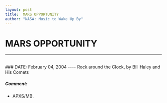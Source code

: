 ```yaml
---
layout: post
title:  MARS OPPORTUNITY
author: "NASA: Music to Wake Up By"
---
```


# MARS OPPORTUNITY
----
<br/>
### DATE: February 04, 2004
----
Rock around the Clock, by Bill Haley and His Comets

##### Comment:
* APXS/MB.
